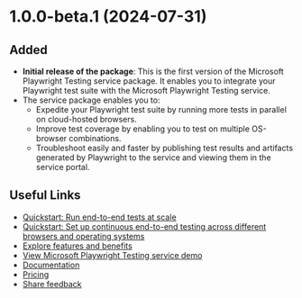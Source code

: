 # 1.0.0-beta.1 (2024-07-31)

## Added

- **Initial release of the package**: This is the first version of the Microsoft Playwright Testing service package. It enables you to integrate your Playwright test suite with the Microsoft Playwright Testing service.
- The service package enables you to:
    - Expedite your Playwright test suite by running more tests in parallel on cloud-hosted browsers.
    - Improve test coverage by enabling you to test on multiple OS-browser combinations.
    - Troubleshoot easily and faster by publishing test results and artifacts generated by Playwright to the service and viewing them in the service portal.

## Useful Links
- [Quickstart: Run end-to-end tests at scale](https://aka.ms/mpt/quickstart)
- [Quickstart: Set up continuous end-to-end testing across different browsers and operating systems](https://aka.ms/mpt/ci)
- [Explore features and benefits](https://aka.ms/mpt/about)
- [View Microsoft Playwright Testing service demo](https://youtu.be/GenC1jAeTZE)
- [Documentation](https://aka.ms/mpt/docs)
- [Pricing](https://aka.ms/mpt/pricing)
- [Share feedback](https://aka.ms/mpt/feedback)
